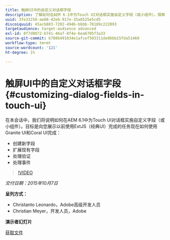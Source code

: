 ```yaml
---
title: 触屏UI中的自定义对话框字段
description: 了解如何在AEM 6.1中为Touch UI对话框实施自定义字段（或小组件）。探索现在如何使用Granite UI和Coral UI完成以前使用ExtJS（经典UI）完成的事项。
uuid: 3fe33258-ae88-42e6-917e-35a6525e5cd5
discoiquuid: 45acb883-7202-494b-bbbb-78189c222093
targetaudience: target-audience advanced
exl-id: 8f7d0072-b741-46af-8f4e-6ea6705f3a33
source-git-commit: b7806491034e1afcef503311de86bb15fda51460
workflow-type: tm+mt
source-wordcount: '121'
ht-degree: 1%

---
```


# 触屏UI中的自定义对话框字段{#customizing-dialog-fields-in-touch-ui}

在本会话中，我们将说明如何在AEM 6.1中为Touch UI对话框实施自定义字段（或小组件）。目标是向您展示以前使用ExtJS（经典UI）完成的任务现在如何使用Granite UI和Coral UI完成：

* 创建新字段
* 扩展现有字段
* 处理验证
* 处理事件

>[!VIDEO](https://video.tv.adobe.com/v/19373/?quality=9)

*交付日期：2015年10月7日*

**呈列方式：**

* Christanto Leonardo，Adobe高级开发人员
* Christian Meyer，开发人员，Adobe

**演示者幻灯片**

[获取文件](assets/aem-gems-customizing-touch-ui-dialog-fields.pdf)
<!--
[Get back to the Overview](https://helpx.adobe.com/experience-manager/kt/eseminars/gems/aem-index.html)
-->
